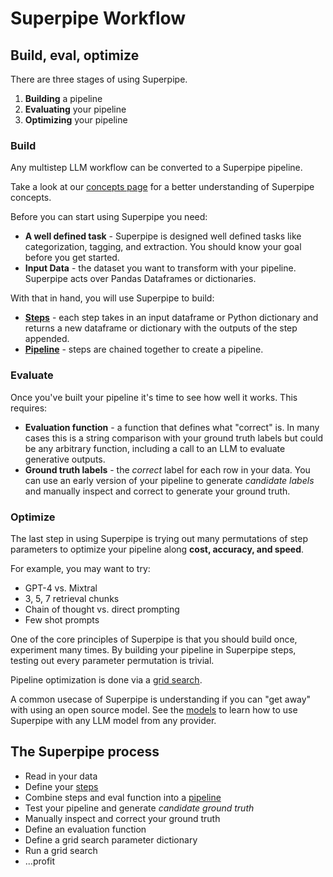 # Superpipe Workflow

## Build, eval, optimize

There are three stages of using Superpipe.

1. **Building** a pipeline
2. **Evaluating** your pipeline
3. **Optimizing** your pipeline

### Build

Any multistep LLM workflow can be converted to a Superpipe pipeline.

Take a look at our [concepts page](../concepts) for a better understanding of Superpipe concepts.

Before you can start using Superpipe you need:

- **A well defined task** - Superpipe is designed well defined tasks like categorization, tagging, and extraction. You should know your goal before you get started.
- **Input Data** - the dataset you want to transform with your pipeline. Superpipe acts over Pandas Dataframes or dictionaries.

With that in hand, you will use Superpipe to build:

- **[Steps](../concepts/steps/)** - each step takes in an input dataframe or Python dictionary and returns a new dataframe or dictionary with the outputs of the step appended.
- **[Pipeline](../concepts/pipelines)** - steps are chained together to create a pipeline.

### Evaluate

Once you've built your pipeline it's time to see how well it works. This requires:

- **Evaluation function** - a function that defines what "correct" is. In many cases this is a string comparison with your ground truth labels but could be any arbitrary function, including a call to an LLM to evaluate generative outputs.
- **Ground truth labels** - the _correct_ label for each row in your data. You can use an early version of your pipeline to generate _candidate labels_ and manually inspect and correct to generate your ground truth.

### Optimize

The last step in using Superpipe is trying out many permutations of step parameters to optimize your pipeline along **cost, accuracy, and speed**.

For example, you may want to try:

- GPT-4 vs. Mixtral
- 3, 5, 7 retrieval chunks
- Chain of thought vs. direct prompting
- Few shot prompts

One of the core principles of Superpipe is that you should build once, experiment many times. By building your pipeline in Superpipe steps, testing out every parameter permutation is trivial.

Pipeline optimization is done via a [grid search](../concepts/grid_search).

A common usecase of Superpipe is understanding if you can "get away" with using an open source model. See the [models](../concepts/models) to learn how to use Superpipe with any LLM model from any provider.

## The Superpipe process

- Read in your data
- Define your [steps](../concepts/steps)
- Combine steps and eval function into a [pipeline](../concepts/pipelines)
- Test your pipeline and generate _candidate ground truth_
- Manually inspect and correct your ground truth
- Define an evaluation function
- Define a grid search parameter dictionary
- Run a grid search
- ...profit
